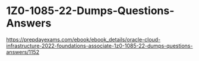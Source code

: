 # 1Z0-1085-22-Dumps-Questions-Answers
https://prepdayexams.com/ebook/ebook_details/oracle-cloud-infrastructure-2022-foundations-associate-1z0-1085-22-dumps-questions-answers/1152
